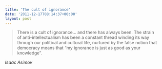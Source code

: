 ```yaml
---
title: 'The cult of ignorance'
date: '2011-12-17T08:14:37+00:00'
layout: post
---
```


> There is a cult of ignorance… and there has always been. The strain of anti-intellectualism has been a constant thread winding its way through our political and cultural life, nurtured by the false notion that democracy means that “my ignorance is just as good as your knowledge”.
> 

<cite>Isaac Asimov</cite>